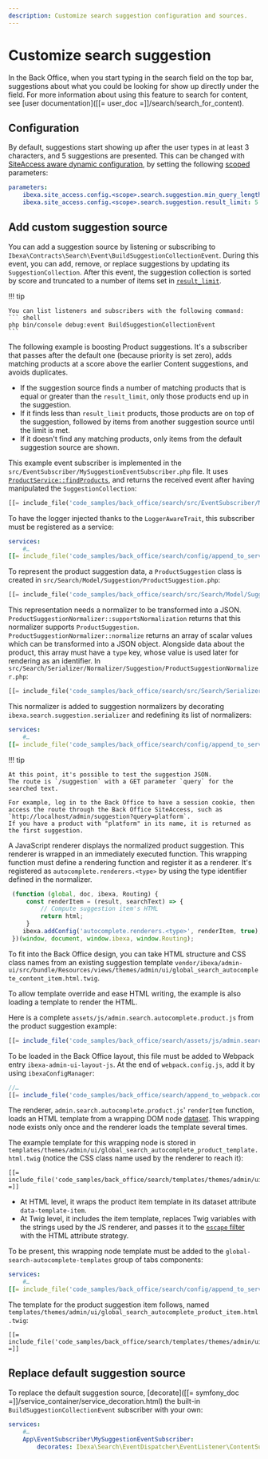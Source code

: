 ```yaml
---
description: Customize search suggestion configuration and sources.
---
```


# Customize search suggestion

In the Back Office, when you start typing in the search field on the top bar, suggestions about what you could be looking for show up directly under the field.
For more information about using this feature to search for content, see [user documentation]([[= user_doc =]]/search/search_for_content).

## Configuration

By default, suggestions start showing up after the user types in at least 3 characters, and 5 suggestions are presented.
This can be changed with [SiteAccess aware dynamic configuration](dynamic_configuration.md), by setting the following [scoped](multisite_configuration.md#scope) parameters:

```yaml
parameters:
    ibexa.site_access.config.<scope>.search.suggestion.min_query_length: 3
    ibexa.site_access.config.<scope>.search.suggestion.result_limit: 5
```

## Add custom suggestion source

You can add a suggestion source by listening or subscribing to `Ibexa\Contracts\Search\Event\BuildSuggestionCollectionEvent`.
During this event, you can add, remove, or replace suggestions by updating its `SuggestionCollection`.
After this event, the suggestion collection is sorted by score and truncated to a number of items set in [`result_limit`](#configuration).

!!! tip

    You can list listeners and subscribers with the following command:
    ``` shell
    php bin/console debug:event BuildSuggestionCollectionEvent
    ```

The following example is boosting Product suggestions.
It's a subscriber that passes after the default one (because priority is set zero), adds matching products at a score above the earlier Content suggestions, and avoids duplicates.

- If the suggestion source finds a number of matching products that is equal or greater than the `result_limit`, only those products end up in the suggestion.
- If it finds less than `result_limit` products, those products are on top of the suggestion, followed by items from another suggestion source until the limit is met.
- If it doesn't find any matching products, only items from the default suggestion source are shown.

This example event subscriber is implemented in the `src/EventSubscriber/MySuggestionEventSubscriber.php` file.
It uses [`ProductService::findProducts`](product_api.md#products), and returns the received event after having manipulated the `SuggestionCollection`:

``` php
[[= include_file('code_samples/back_office/search/src/EventSubscriber/MySuggestionEventSubscriber.php') =]]
```

To have the logger injected thanks to the `LoggerAwareTrait`, this subscriber must be registered as a service:

``` yaml
services:
    #…
[[= include_file('code_samples/back_office/search/config/append_to_services.yaml', 2, 3) =]]
```

To represent the product suggestion data, a `ProductSuggestion` class is created in `src/Search/Model/Suggestion/ProductSuggestion.php`:

``` php
[[= include_file('code_samples/back_office/search/src/Search/Model/Suggestion/ProductSuggestion.php') =]]
```

This representation needs a normalizer to be transformed into a JSON.
`ProductSuggestionNormalizer::supportsNormalization` returns that this normalizer supports `ProductSuggestion`.
`ProductSuggestionNormalizer::normalize` returns an array of scalar values which can be transformed into a JSON object.
Alongside data about the product, this array must have a `type` key, whose value is used later for rendering as an identifier.
In `src/Search/Serializer/Normalizer/Suggestion/ProductSuggestionNormalizer.php`:

``` php
[[= include_file('code_samples/back_office/search/src/Search/Serializer/Normalizer/Suggestion/ProductSuggestionNormalizer.php') =]]
```

This normalizer is added to suggestion normalizers by decorating `ibexa.search.suggestion.serializer` and redefining its list of normalizers:

``` yaml
services:
    #…
[[= include_file('code_samples/back_office/search/config/append_to_services.yaml', 4, 20) =]]
```

!!! tip

    At this point, it's possible to test the suggestion JSON.
    The route is `/suggestion` with a GET parameter `query` for the searched text.

    For example, log in to the Back Office to have a session cookie, then access the route through the Back Office SiteAccess, such as `http://localhost/admin/suggestion?query=platform`.
    If you have a product with "platform" in its name, it is returned as the first suggestion.

A JavaScript renderer displays the normalized product suggestion.
This renderer is wrapped in an immediately executed function.
This wrapping function must define a rendering function and register it as a renderer.
It's registered as `autocomplete.renderers.<type>` by using the type identifier defined in the normalizer.

```javascript
 (function (global, doc, ibexa, Routing) {
     const renderItem = (result, searchText) => {
         // Compute suggestion item's HTML
         return html;
     }
    ibexa.addConfig('autocomplete.renderers.<type>', renderItem, true);
 })(window, document, window.ibexa, window.Routing);
```

To fit into the Back Office design, you can take HTML structure and CSS class names from an existing suggestion template `vendor/ibexa/admin-ui/src/bundle/Resources/views/themes/admin/ui/global_search_autocomplete_content_item.html.twig`.

To allow template override and ease HTML writing, the example is also loading a template to render the HTML.

Here is a complete `assets/js/admin.search.autocomplete.product.js` from the product suggestion example:

``` js hl_lines="8"
[[= include_file('code_samples/back_office/search/assets/js/admin.search.autocomplete.product.js') =]]
```

To be loaded in the Back Office layout, this file must be added to Webpack entry `ibexa-admin-ui-layout-js`. 
At the end of `webpack.config.js`, add it by using `ibexaConfigManager`:

``` javascript
//…
[[= include_file('code_samples/back_office/search/append_to_webpack.config.js') =]]
```

The renderer, `admin.search.autocomplete.product.js`' `renderItem` function, loads an HTML template from a wrapping DOM node [dataset](https://developer.mozilla.org/en-US/docs/Web/API/HTMLElement/dataset).
This wrapping node exists only once and the renderer loads the template several times.

The example template for this wrapping node is stored in `templates/themes/admin/ui/global_search_autocomplete_product_template.html.twig` (notice the CSS class name used by the renderer to reach it):

``` html+twig hl_lines="2 3 9"
[[= include_file('code_samples/back_office/search/templates/themes/admin/ui/global_search_autocomplete_product_template.html.twig') =]]
```

- At HTML level, it wraps the product item template in its dataset attribute `data-template-item`.
- At Twig level, it includes the item template, replaces Twig variables with the strings used by the JS renderer,
  and passes it to the [`escape` filter](https://twig.symfony.com/doc/3.x/filters/escape.html) with the HTML attribute strategy.

To be present, this wrapping node template must be added to the `global-search-autocomplete-templates` group of tabs components:

``` yaml
services:
    #…
[[= include_file('code_samples/back_office/search/config/append_to_services.yaml', 22, 28) =]]
```

The template for the product suggestion item follows, named `templates/themes/admin/ui/global_search_autocomplete_product_item.html.twig`:

``` html+twig
[[= include_file('code_samples/back_office/search/templates/themes/admin/ui/global_search_autocomplete_product_item.html.twig') =]]
```

## Replace default suggestion source

To replace the default suggestion source, [decorate]([[= symfony_doc =]]/service_container/service_decoration.html) the built-in `BuildSuggestionCollectionEvent` subscriber with your own:

```yaml
services:
    #…
    App\EventSubscriber\MySuggestionEventSubscriber:
        decorates: Ibexa\Search\EventDispatcher\EventListener\ContentSuggestionSubscriber
```
